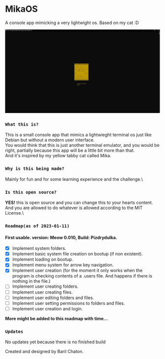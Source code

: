 # MikaOS
A console app mimicking a very lightwight os.
Based on my cat :D

![Alt text](Images/loadingSplash.jpg?raw=true "Title")

### `What this is?`
This is a small console app that mimics a lightwieght terminal os just like Debian but without a modern user interface.\
You would think that this is just another terminal emulator, and you would be right, partially because this app will be a little bit more than that.\
And it's inspired by my yellow tabby cat called Mika.

### `Why is this being made?`
Mainly for fun and for some learning experience and the challenge.\

### `Is this open source?`
<strong>YES!</strong> this is open source and you can change this to your hearts content.\
And you are allowed to do whatever is allowed according to the MIT License.\

### `Roadmap(as of 2023-01-11)`
#### <strong>First usable. version: Meow 0.010, Build: Pizdrydulka.</strong>
- [x] Implement system folders.
- [x] Implement basic system file creation on bootup (if non existent).
- [x] Implement loading on bootup.
- [x] Implement menu system for arrow key navigation.
- [x] Implement user creation (for the moment it only works when the program is checking contents of a .users file. And happens if there is nothing in the file.)
- [ ] Implement user creating folders.
- [ ] Implement user creating files.
- [ ] Implement user editing folders and files.
- [ ] Implement user setting permissions to folders and files.
- [ ] Implement user creation and login.

<strong>More might be added to this roadmap with time...</strong>

### `Updates`
No updates yet because there is no finished build

Created and designed by Baril Chaton.
